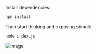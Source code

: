 Install dependencies:
```bash
npm install
```

Then start thinking and exposing stimuli:
```bash
node index.js
```

![image](https://user-images.githubusercontent.com/618009/85928209-ec634c80-b870-11ea-9632-3f1ecf52a778.png)

